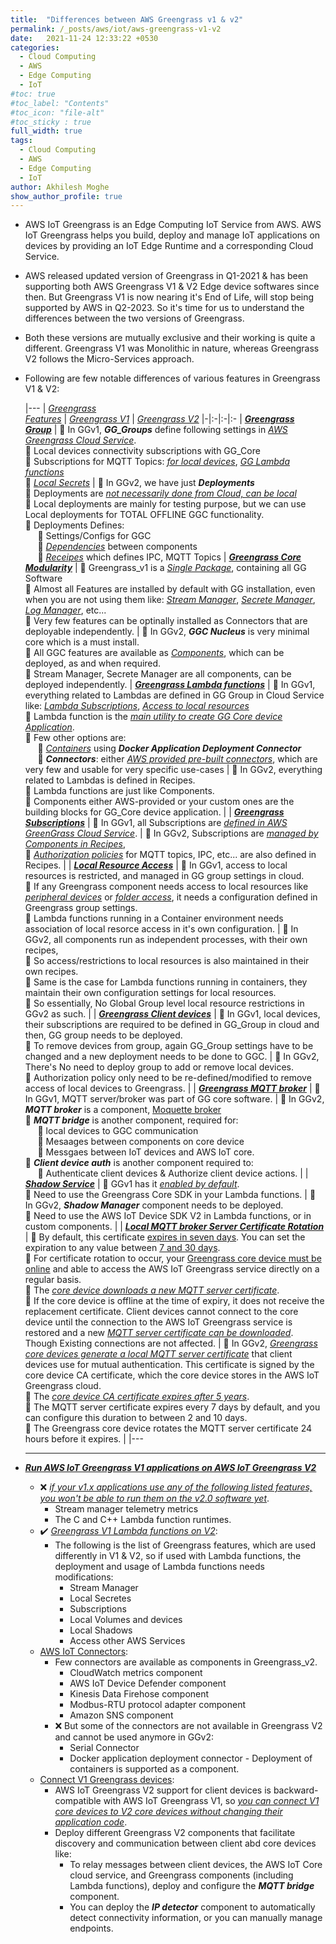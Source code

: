 ```yaml
---
title:  "Differences between AWS Greengrass v1 & v2"
permalink: /_posts/aws/iot/aws-greengrass-v1-v2
date:   2021-11-24 12:33:22 +0530
categories:
  - Cloud Computing
  - AWS
  - Edge Computing
  - IoT
#toc: true
#toc_label: "Contents"
#toc_icon: "file-alt"
#toc_sticky : true
full_width: true
tags:
  - Cloud Computing
  - AWS
  - Edge Computing
  - IoT
author: Akhilesh Moghe
show_author_profile: true
---
```


- AWS IoT Greengrass is an Edge Computing IoT Service from AWS. AWS IoT Greengrass helps you build, deploy and manage IoT applications on devices by providing an IoT Edge Runtime and a corresponding Cloud Service.
- AWS released updated version of Greengrass in Q1-2021 & has been supporting both AWS Greengrass V1 & V2 Edge device softwares since then. But Greengrass V1 is now nearing it's End of Life, will stop being supported by AWS in Q2-2023. So it's time for us to understand the differences between the two versions of Greengrass.
- Both these versions are mutually exclusive and their working is quite a different. Greengrass V1 was Monolithic in nature, whereas Greengrass V2 follows the Micro-Services approach.
- Following are few notable differences of various features in Greengrass V1 & V2:

  |---
  | *<u>Greengrass<br/> Features</u>* | *<u>Greengrass V1</u>* | *<u>Greengrass V2</u>*
  |-|:-|:-|:-
  | __*<u>Greengrass <br/> Group</u>*__ | :small_orange_diamond: In GGv1, __*GG_Groups*__ define following settings in *<u>AWS Greengrass Cloud Service</u>*.<br/> :small_orange_diamond: Local devices connectivity subscriptions with GG_Core <br/> :small_orange_diamond: Subscriptions for MQTT Topics: *<u>for local devices</u>*, *<u>GG Lambda functions</u>* <br/> :small_orange_diamond: *<u>Local Secrets</u>* | :small_blue_diamond: In GGv2, we have just __*Deployments*__ <br/> :small_blue_diamond: Deployments are *<u>not necessarily done from Cloud, can be local</u>* <br/> :small_blue_diamond: Local deployments are mainly for testing purpose, but we can use Local deployments for TOTAL OFFLINE GGC functionality. <br/> :small_blue_diamond: Deployments Defines: <br/> &nbsp;&nbsp;&nbsp;&nbsp; :small_blue_diamond: Settings/Configs for GGC <br/> &nbsp;&nbsp;&nbsp;&nbsp; :small_blue_diamond: *<u>Dependencies</u>* between components <br/> &nbsp;&nbsp;&nbsp;&nbsp; :small_blue_diamond: *<u>Receipes</u>* which defines IPC, MQTT Topics
  | __*<u>Greengrass Core Modularity</u>*__ | :small_orange_diamond: Greengrass_v1 is a *<u>Single Package</u>*, containing all GG Software <br/> :small_orange_diamond: Almost all Features are installed by default with GG installation, even when you are not using them like: *<u>Stream Manager</u>*, *<u>Secrete Manager</u>*, *<u>Log Manager</u>*, etc... <br/> :small_orange_diamond: Very few features can be optinally installed as Connectors that are deployable independently. | :small_blue_diamond: In GGv2, __*GGC Nucleus*__ is very minimal core which is a must install. <br/> :small_blue_diamond: All GGC features are available as *<u>Components</u>*, which can be deployed, as and when required. <br/> :small_blue_diamond: Stream Manager, Secrete Manager are all components, can be deployed independently.
  | __*<u>Greengrass Lambda functions</u>*__ | :small_orange_diamond: In GGv1, everything related to Lambdas are defined in GG Group in Cloud Service like: *<u>Lambda Subscriptions</u>*, *<u>Access to local resources</u>* <br/> :small_orange_diamond: Lambda function is the *<u>main utility to create GG Core device Application</u>*. <br/> :small_orange_diamond: Few other options are: <br/> &nbsp;&nbsp;&nbsp;&nbsp; :small_orange_diamond: *<u>Containers</u>* using __*Docker Application Deployment Connector*__ <br/> &nbsp;&nbsp;&nbsp;&nbsp; :small_orange_diamond: __*Connectors*__: either *<u>AWS provided pre-built connectors</u>*, which are very few and usable for very specific use-cases | :small_blue_diamond: In GGv2, everything related to Lambdas is defined in Recipes. <br/> :small_blue_diamond: Lambda functions are just like Components. <br/> :small_blue_diamond: Components either AWS-provided or your custom ones are the building blocks for GG_Core device application. |
  | __*<u>Greengrass Subscriptions</u>*__ | :small_orange_diamond: In GGv1, all Subscriptions are *<u>defined in AWS GreenGrass Cloud Service</u>*. | :small_blue_diamond: In GGv2, Subscriptions are *<u>managed by Components in Recipes</u>*, <br/> :small_blue_diamond: *<u>Authorization policies</u>* for MQTT topics, IPC, etc... are also defined in Recipes. |
  | __*<u>Local Resource Access</u>*__ | :small_orange_diamond: In GGv1, access to local resources is restricted, and managed in GG group settings in cloud. <br/> :small_orange_diamond: If any Greengrass component needs access to local resources like *<u>peripheral devices</u>* or *<u>folder access</u>*, it needs a configuration defined in Greengrass group settings. <br/> :small_orange_diamond: Lambda functions running in a Container environment needs association of local resorce access in it's own configuration. | :small_blue_diamond: In GGv2, all components run as independent processes, with their own recipes, <br/> :small_blue_diamond: So access/restrictions to local resources is also maintained in their own recipes. <br/> :small_blue_diamond: Same is the case for Lambda functions running in containers, they maintain their own configuration settings for local resources. <br/> :small_blue_diamond: So essentially, No Global Group level local resource restrictions in GGv2 as such. |
  | __*<u>Greengrass Client devices</u>*__ | :small_orange_diamond: In GGv1, local devices, their subscriptions are required to be defined in GG_Group in cloud and then, GG group needs to be deployed. <br/> :small_orange_diamond: To remove devices from group, again GG_Group settings have to be changed and a new deployment needs to be done to GGC. | :small_blue_diamond: In GGv2, There's No need to deploy group	to add or remove local devices. <br/> :small_blue_diamond: Authorization policy only need to be re-defined/modified to remove access of local devices to Greengrass. |
  | __*<u>Greengrass MQTT broker</u>*__ | :small_orange_diamond: In GGv1, MQTT server/broker was part of GG core software. | :small_blue_diamond: In GGv2, __*MQTT broker*__ is a component, [Moquette broker](https://moquette-io.github.io/moquette/) <br/> :small_blue_diamond: __*MQTT bridge*__ is another component, required for: <br/> &nbsp;&nbsp;&nbsp;&nbsp; :small_blue_diamond: local devices to GGC communication <br/> &nbsp;&nbsp;&nbsp;&nbsp; :small_blue_diamond: Mesaages between components on core device <br/> &nbsp;&nbsp;&nbsp;&nbsp; :small_blue_diamond: Messgaes between IoT devices and AWS IoT core. <br/> :small_blue_diamond: __*Client device auth*__ is another component required to: <br/> &nbsp;&nbsp;&nbsp;&nbsp; :small_blue_diamond: Authenticate client devices & Authorize client device actions. |
  | __*<u>Shadow Service</u>*__ | :small_orange_diamond: GGv1 has it *<u>enabled by default</u>*. <br/> :small_orange_diamond: Need to use the Greengrass Core SDK in your Lambda functions. | :small_blue_diamond: In GGv2, __*Shadow Manager*__ component needs to be deployed. <br/> :small_blue_diamond: Need to use the AWS IoT Device SDK V2 in Lambda functions, or in custom components. |
  | __*<u>Local MQTT broker Server Certificate Rotation</u>*__ | :small_orange_diamond: By default, this certificate <u>expires in seven days</u>. You can set the expiration to any value between <u>7 and 30 days</u>. <br/> :small_orange_diamond: For certificate rotation to occur, your <u>Greengrass core device must be online</u> and able to access the AWS IoT Greengrass service directly on a regular basis. <br/> :small_orange_diamond: The *<u>core device downloads a new MQTT server certificate</u>*. <br/> :small_orange_diamond: If the core device is offline at the time of expiry, it does not receive the replacement certificate. Client devices cannot connect to the core device until the connection to the AWS IoT Greengrass service is restored and a new *<u>MQTT server certificate can be downloaded</u>*. Though Existing connections are not affected. | :small_blue_diamond: In GGv2, *<u>Greengrass core devices generate a local MQTT server certificate</u>* that client devices use for mutual authentication. This certificate is signed by the core device CA certificate, which the core device stores in the AWS IoT Greengrass cloud. <br/> :small_blue_diamond: The *<u>core device CA certificate expires after 5 years</u>*. <br/> :small_blue_diamond: The MQTT server certificate expires every 7 days by default, and you can configure this duration to between 2 and 10 days. <br/> :small_blue_diamond: The Greengrass core device rotates the MQTT server certificate 24 hours before it expires. |
  |---

  ---

- [__*<u>Run AWS IoT Greengrass V1 applications on AWS IoT Greengrass V2</u>*__](https://docs.aws.amazon.com/greengrass/v2/developerguide/move-from-v1.html#run-v1-applications)
  - :x: *<u>if your v1.x applications use any of the following listed features, you won't be able to run them on the v2.0 software yet</u>*.
      - Stream manager telemetry metrics
      - The C and C++ Lambda function runtimes.
  - :heavy_check_mark: *<u>Greengrass V1 Lambda functions on V2</u>*:
    - The following is the list of Greengrass features, which are used differently in V1 & V2, so if used with Lambda functions, the deployment and usage of Lambda functions needs modifications:
      - Stream Manager
      - Local Secretes
      - Subscriptions
      - Local Volumes and devices
      - Local Shadows
      - Access other AWS Services
  - <u>AWS IoT Connectors</u>:
    - Few connectors are available as components in Greengrass_v2.
      - CloudWatch metrics component
      - AWS IoT Device Defender component
      - Kinesis Data Firehose component
      - Modbus-RTU protocol adapter component
      - Amazon SNS component
    - :x: But some of the connectors are not available in Greengrass V2 and cannot be used anymore in GGv2:
      - Serial Connector
      - Docker application deployment connector - Deployment of containers is supported as a component.
  - <u>Connect V1 Greengrass devices</u>:
    - AWS IoT Greengrass V2 support for client devices is backward-compatible with AWS IoT Greengrass V1, so *<u>you can connect V1 core devices to V2 core devices without changing their application code</u>*.
    - Deploy different Greengrass V2 components that facilitate discovery and communication between client abd core devices like:
      - To relay messages between client devices, the AWS IoT Core cloud service, and Greengrass components (including Lambda functions), deploy and configure the __*MQTT bridge*__ component.
      - You can deploy the __*IP detector*__ component to automatically detect connectivity information, or you can manually manage endpoints.


